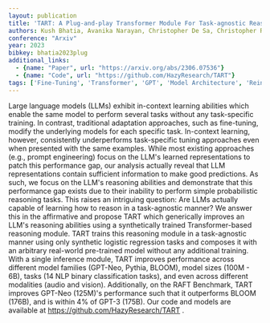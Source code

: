 ```yaml
---
layout: publication
title: 'TART: A Plug-and-play Transformer Module For Task-agnostic Reasoning'
authors: Kush Bhatia, Avanika Narayan, Christopher De Sa, Christopher Ré
conference: "Arxiv"
year: 2023
bibkey: bhatia2023plug
additional_links:
  - {name: "Paper", url: "https://arxiv.org/abs/2306.07536"}
  - {name: "Code", url: "https://github.com/HazyResearch/TART"}
tags: ['Fine-Tuning', 'Transformer', 'GPT', 'Model Architecture', 'Reinforcement Learning', 'Training Techniques', 'Has Code', 'Pretraining Methods', 'Prompting', 'In-Context Learning']
---
```

Large language models (LLMs) exhibit in-context learning abilities which
enable the same model to perform several tasks without any task-specific
training. In contrast, traditional adaptation approaches, such as fine-tuning,
modify the underlying models for each specific task. In-context learning,
however, consistently underperforms task-specific tuning approaches even when
presented with the same examples. While most existing approaches (e.g., prompt
engineering) focus on the LLM's learned representations to patch this
performance gap, our analysis actually reveal that LLM representations contain
sufficient information to make good predictions. As such, we focus on the LLM's
reasoning abilities and demonstrate that this performance gap exists due to
their inability to perform simple probabilistic reasoning tasks. This raises an
intriguing question: Are LLMs actually capable of learning how to reason in a
task-agnostic manner? We answer this in the affirmative and propose TART which
generically improves an LLM's reasoning abilities using a synthetically trained
Transformer-based reasoning module. TART trains this reasoning module in a
task-agnostic manner using only synthetic logistic regression tasks and
composes it with an arbitrary real-world pre-trained model without any
additional training. With a single inference module, TART improves performance
across different model families (GPT-Neo, Pythia, BLOOM), model sizes (100M -
6B), tasks (14 NLP binary classification tasks), and even across different
modalities (audio and vision). Additionally, on the RAFT Benchmark, TART
improves GPT-Neo (125M)'s performance such that it outperforms BLOOM (176B),
and is within 4% of GPT-3 (175B). Our code and models are available at
https://github.com/HazyResearch/TART .
